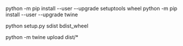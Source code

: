 python -m pip install --user --upgrade setuptools wheel
python -m pip install --user --upgrade twine

python setup.py sdist bdist_wheel

python -m twine upload dist/*
